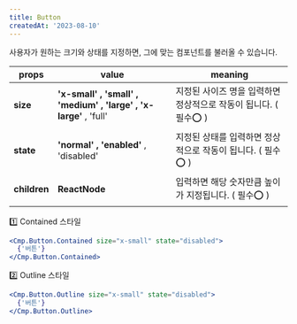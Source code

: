 ```yaml
---
title: Button
createdAt: '2023-08-10'
---
```


사용자가 원하는 크기와 상태를 지정하면, 그에 맞는 컴포넌트를 불러올 수 있습니다.

| props        | value                                                             | meaning                                                          |
| ------------ | ----------------------------------------------------------------- | ---------------------------------------------------------------- |
| **size**     | **'x-small' , 'small' , 'medium' , 'large' , 'x-large'** , 'full' | 지정된 사이즈 명을 입력하면 정상적으로 작동이 됩니다. ( 필수⭕ ) |
| **state**    | **'normal' , 'enabled'** , 'disabled'                             | 지정된 상태를 입력하면 정상적으로 작동이 됩니다. ( 필수⭕ )      |
| **children** | **ReactNode**                                                     | 입력하면 해당 숫자만큼 높이가 지정됩니다. ( 필수⭕ )             |

1️⃣ Contained 스타일

```jsx
<Cmp.Button.Contained size="x-small" state="disabled">
  {'버튼'}
</Cmp.Button.Contained>
```

2️⃣ Outline 스타일

```jsx
<Cmp.Button.Outline size="x-small" state="disabled">
  {'버튼'}
</Cmp.Button.Outline>
```
